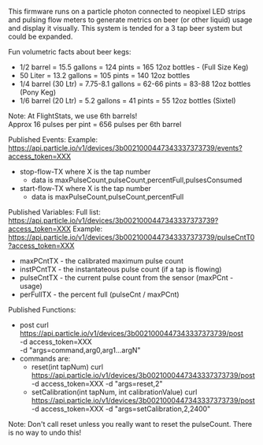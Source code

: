 This firmware runs on a particle photon connected to neopixel LED strips and pulsing flow meters
to generate metrics on beer (or other liquid) usage and display it visually.  This
system is tended for a 3 tap beer system but could be expanded.

Fun volumetric facts about beer kegs:
  * 1/2 barrel = 15.5 gallons = 124 pints = 165 12oz bottles - (Full Size Keg)
  * 50 Liter = 13.2 gallons = 105 pints = 140 12oz bottles
  * 1/4 barrel (30 Ltr) = 7.75-8.1 gallons = 62-66 pints = 83-88 12oz bottles (Pony Keg)
  * 1/6 barrel (20 Ltr) = 5.2 gallons = 41 pints = 55 12oz bottles (Sixtel)

Note: At FlightStats, we use 6th barrels!  
      Approx 16 pulses per pint = 656 pulses per 6th barrel

Published Events:
Example: https://api.particle.io/v1/devices/3b0021000447343337373739/events?access_token=XXX
  * stop-flow-TX where X is the tap number
    * data is maxPulseCount,pulseCount,percentFull,pulsesConsumed
  * start-flow-TX where X is the tap number
    * data is maxPulseCount,pulseCount,percentFull

Published Variables:
Full list: https://api.particle.io/v1/devices/3b0021000447343337373739?access_token=XXX
Example: https://api.particle.io/v1/devices/3b0021000447343337373739/pulseCntT0?access_token=XXX
  * maxPCntTX - the calibrated maximum pulse count
  * instPCntTX - the instantateous pulse count (if a tap is flowing)
  * pulseCntTX - the current pulse count from the sensor (maxPCnt - usage)
  * perFullTX - the percent full (pulseCnt / maxPCnt)

Published Functions:
  * post
    curl https://api.particle.io/v1/devices/3b0021000447343337373739/post \
     -d access_token=XXX \
     -d "args=command,arg0,arg1...argN" 
  * commands are: 
    * reset(int tapNum) 
      curl https://api.particle.io/v1/devices/3b0021000447343337373739/post -d access_token=XXX -d "args=reset,2"
    * setCalibration(int tapNum, int calibrationValue)
      curl https://api.particle.io/v1/devices/3b0021000447343337373739/post -d access_token=XXX -d "args=setCalibration,2,2400"

  Note: Don't call reset unless you really want to reset the pulseCount.  There is no way to undo this!
